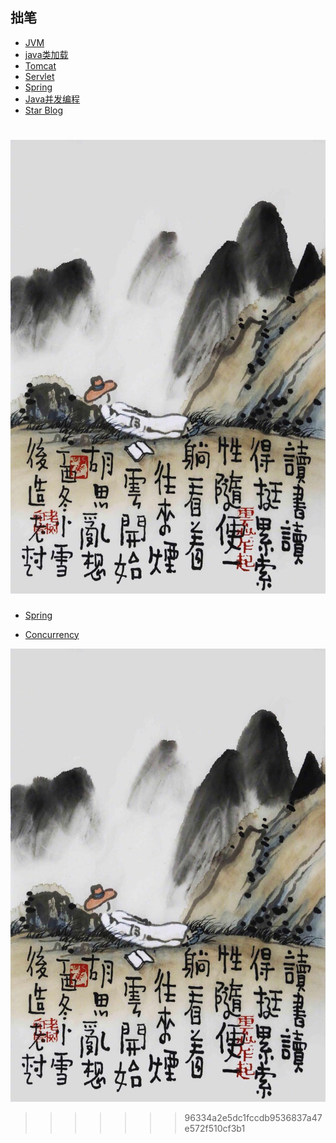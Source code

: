 ## 拙笔
* [JVM](myBlogs/JVM.md)
* [java类加载](myBlogs/Java类加载机制.md)
* [Tomcat](myBlogs/tomcat.md)
* [Servlet](myBlogs/Servlet.md)
* [Spring](myBlogs/Spring.md)
* [Java并发编程](myBlogs/Java并发.md)
* [Star Blog](starBlogs/index.md)

![](images/enjoy_life.jpg)
=======
* [Spring](spring/index.md)

* [Concurrency](concurrency/index.md)


![](enjoy_life.jpg)
>>>>>>> 96334a2e5dc1fccdb9536837a47e572f510cf3b1
